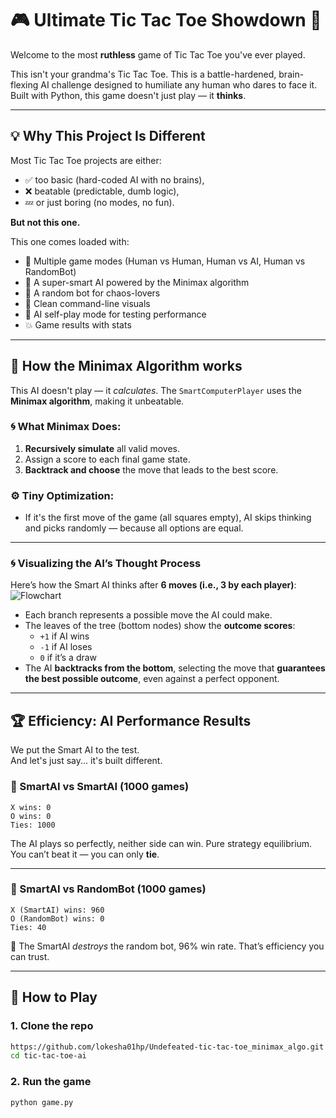 # 🎮 Ultimate Tic Tac Toe Showdown 🧠

Welcome to the most **ruthless** game of Tic Tac Toe you've ever played.

This isn't your grandma's Tic Tac Toe. This is a battle-hardened, brain-flexing AI challenge designed to humiliate any human who dares to face it. Built with Python, this game doesn't just play — it **thinks**.

---

## 💡 Why This Project Is Different

Most Tic Tac Toe projects are either:
- ✅ too basic (hard-coded AI with no brains),
- ❌ beatable (predictable, dumb logic),
- 💤 or just boring (no modes, no fun).

**But not this one.**

This one comes loaded with:
- 🔁 Multiple game modes (Human vs Human, Human vs AI, Human vs RandomBot)
- 🧠 A super-smart AI powered by the Minimax algorithm
- 🎲 A random bot for chaos-lovers
- 🎯 Clean command-line visuals
- 🔄 AI self-play mode for testing performance
- 💥 Game results with stats

---

## 🧠 How the Minimax Algorithm works

This AI doesn't play — it *calculates*. The `SmartComputerPlayer` uses the **Minimax algorithm**, making it unbeatable.

### 🌀 What Minimax Does:
1. **Recursively simulate** all valid moves.
2. Assign a score to each final game state.
3. **Backtrack and choose** the move that leads to the best score.

### ⚙️ Tiny Optimization:
- If it's the first move of the game (all squares empty), AI skips thinking and picks randomly — because all options are equal.

---

### 🌀 Visualizing the AI’s Thought Process

Here’s how the Smart AI thinks after **6 moves (i.e., 3 by each player)**:
![Flowchart](https://github.com/user-attachments/assets/c98054b4-e409-4392-be3c-ae51ee3817e6)



- Each branch represents a possible move the AI could make.
- The leaves of the tree (bottom nodes) show the **outcome scores**:
  - `+1` if AI wins
  - `-1` if AI loses
  - `0` if it’s a draw
- The AI **backtracks from the bottom**, selecting the move that **guarantees the best possible outcome**, even against a perfect opponent.
---

## 🏆 Efficiency: AI Performance Results

We put the Smart AI to the test.  
And let's just say... it's built different.

### 🤖 SmartAI vs SmartAI (1000 games)
```
X wins: 0
O wins: 0
Ties: 1000
```
The AI plays so perfectly, neither side can win. Pure strategy equilibrium. You can’t beat it — you can only **tie**.

---

### 🤖 SmartAI vs RandomBot (1000 games)
```
X (SmartAI) wins: 960
O (RandomBot) wins: 0
Ties: 40
```
🎯 The SmartAI *destroys* the random bot, 96% win rate. That’s efficiency you can trust.

---

## 👾 How to Play

### 1. Clone the repo  
   ```bash
   https://github.com/lokesha01hp/Undefeated-tic-tac-toe_minimax_algo.git
   cd tic-tac-toe-ai
```

### 2. Run the game
 ```bash
 python game.py
```
